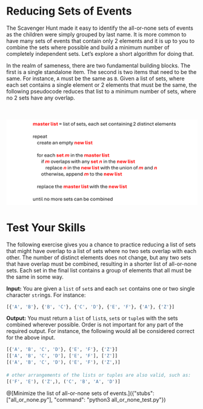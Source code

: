 # Reducing Sets of Events

The Scavenger Hunt made it easy to identify the all-or-none sets of events as the children were simply grouped by last name. It is more common to have many sets of events that contain only 2 elements and it is up to you to combine the sets where possible and build a minimum number of completely independent sets. Let’s explore a short algorithm for doing that.

In the realm of sameness, there are two fundamental building blocks. The first is a single standalone item. The second is two items that need to be the same. For instance, `A` must be the same as `B`. Given a list of sets, where each set contains a single element or 2 elements that must be the same, the following pseudocode reduces that list to a minimum number of sets, where no 2 sets have any overlap.

<BR><BR>
![An Algorithm to Combine All-or-None Sets](CombiningSets.png)
<BR>

# Test Your Skills

The following exercise gives you a chance to practice reducing a list of sets that might have overlap to a list of sets where no two sets overlap with each other. The number of distinct elements does not change, but any two sets that have overlap must be combined, resulting in a shorter list of all-or-none sets. Each set in the final list contains a group of elements that all must be the same in some way.

__Input:__ You are given a `list` of `set`s and each `set` contains one or two single character `str`ings.  For instance:

```python
[{'A', 'B'}, {'B', 'C'}, {'C', 'D'}, {'E', 'F'}, {'A'}, {'Z'}]
```

__Output:__ You must return a `list` of `list`s, `set`s or `tuple`s with the sets combined wherever possible. Order is not important for any part of the required output. For instance, the following would all be considered correct for the above input. 

```python
[{'A', 'B', 'C', 'D'}, {'E', 'F'}, {'Z'}]
[['A', 'B', 'C', 'D'], ['E', 'F'], ['Z']]
[('A', 'B', 'C', 'D'), ('E', 'F'), ('Z',)]

# other arrangements of the lists or tuples are also valid, such as:
[('F', 'E'), ('Z',), ('C', 'B', 'A', 'D')]
```

@[Minimize the list of all-or-none sets of events.]({"stubs": ["all_or_none.py"], "command": "python3 all_or_none_test.py"})

